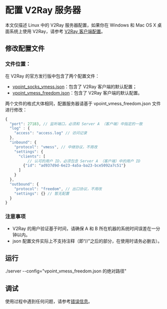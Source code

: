 # 配置 V2Ray 服务器
本文仅描述 Linux 中的 V2Ray 服务器配置，如果你在 Windows 和 Mac OS X 桌面系统上使用 V2Ray，请参考 [V2Ray 客户端配置](#a=guide-zh-cn)。

## 修改配置文件
### 文件位置：
在 V2Ray 的官方发行版中包含了两个配置文件：
* [vpoint_socks_vmess.json](https://github.com/v2ray/v2ray-core/blob/master/release/config/vpoint_socks_vmess.json)：包含了 V2Ray 客户端的默认配置；
* [vpoint_vmess_freedom.json](https://github.com/v2ray/v2ray-core/blob/master/release/config/vpoint_vmess_freedom.json)：包含了 V2Ray 客户端的默认配置。

两个文件的格式大体相同，配置服务器请基于 vpoint\_vmess\_freedom.json 文件进行修改：

```javascript
{
  "port": 27183, // 监听端口，必须和 Server A （客户端）中指定的一致
  "log" : {
    "access": "access.log" // 访问记录
  },
  "inbound": {
    "protocol": "vmess", // 中继协议，不用改
    "settings": {
      "clients": [
          // 认可的用户 ID，必须包含 Server A （客户端）中的用户 ID
        {"id": "ad937d9d-6e23-4a5a-ba23-bce5092a7c51"}
      ]
    }
  },
  "outbound": {
    "protocol": "freedom", // 出口协议，不用改
    "settings": {} // 暂无配置
  }
}
```

### 注意事项
* V2Ray 的用户验证基于时间，请确保 A 和 B 所在机器的系统时间误差在一分钟以内。
* json 配置文件实际上不支持注释（即“//”之后的部分，在使用时请务必删去）。

## 运行

./server --config="vpoint_vmess_freedom.json 的绝对路径"

## 调试

使用过程中遇到任何问题，请参考[错误信息](#a=errors-zh-cn)。

